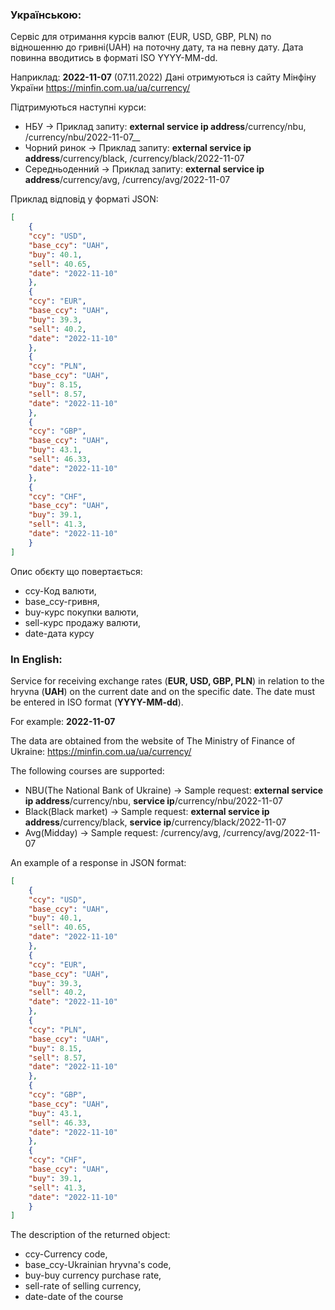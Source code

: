 ### Українською:

Сервіс для отримання курсів валют (EUR, USD, GBP, PLN) по відношенню до гривні(UAH)   на поточну дату, та на певну дату. Дата повинна вводитись в форматі ISO YYYY-MM-dd.

Наприклад: **2022-11-07** (07.11.2022)
Дані отримуються із сайту Мінфіну України https://minfin.com.ua/ua/currency/

Підтримуються наступні курси:
* НБУ -> Приклад запиту: __external service ip address__/currency/nbu, <service ip>/currency/nbu/2022-11-07__   
* Чорний ринок -> Приклад запиту: __external service ip address__/currency/black, <service ip>/currency/black/2022-11-07  
* Середньоденний -> Приклад запиту: __external service ip address__/currency/avg, <service ip>/currency/avg/2022-11-07

Приклад відповід у форматі JSON:
```json
[
    {
    "ccy": "USD",
    "base_ccy": "UAH",
    "buy": 40.1,
    "sell": 40.65,
    "date": "2022-11-10"
    },
    {
    "ccy": "EUR",
    "base_ccy": "UAH",
    "buy": 39.3,
    "sell": 40.2,
    "date": "2022-11-10"
    },
    {
    "ccy": "PLN",
    "base_ccy": "UAH",
    "buy": 8.15,
    "sell": 8.57,
    "date": "2022-11-10"
    },
    {
    "ccy": "GBP",
    "base_ccy": "UAH",
    "buy": 43.1,
    "sell": 46.33,
    "date": "2022-11-10"
    },
    {
    "ccy": "CHF",
    "base_ccy": "UAH",
    "buy": 39.1,
    "sell": 41.3,
    "date": "2022-11-10"
    }
]
```
Опис обєкту що повертається:
* ccy-Код валюти,
* base_ccy-гривня,  
* buy-курс покупки валюти,
* sell-курс продажу валюти,
* date-дата курсу

### In English:

Service for receiving exchange rates (**EUR, USD, GBP, PLN**) in relation to the hryvna (**UAH**)
on the current date and on the specific date. The date must be entered in ISO format (**YYYY-MM-dd**).  

For example: **2022-11-07**

The data are obtained from the website of The Ministry of Finance of Ukraine: https://minfin.com.ua/ua/currency/  

The following courses are supported:
* NBU(The National Bank of Ukraine) -> Sample request: __external service ip address__/currency/nbu, __service ip__/currency/nbu/2022-11-07  
* Black(Black market) -> Sample request: __external service ip address__/currency/black, __service ip__/currency/black/2022-11-07  
* Avg(Midday) -> Sample request: <external service ip address>/currency/avg, <service ip>/currency/avg/2022-11-07

An example of a response in JSON format:
```json
[
    {
    "ccy": "USD",
    "base_ccy": "UAH",
    "buy": 40.1,
    "sell": 40.65,
    "date": "2022-11-10"
    },
    {
    "ccy": "EUR",
    "base_ccy": "UAH",
    "buy": 39.3,
    "sell": 40.2,
    "date": "2022-11-10"
    },
    {
    "ccy": "PLN",
    "base_ccy": "UAH",
    "buy": 8.15,
    "sell": 8.57,
    "date": "2022-11-10"
    },
    {
    "ccy": "GBP",
    "base_ccy": "UAH",
    "buy": 43.1,
    "sell": 46.33,
    "date": "2022-11-10"
    },
    {
    "ccy": "CHF",
    "base_ccy": "UAH",
    "buy": 39.1,
    "sell": 41.3,
    "date": "2022-11-10"
    }
]
```
The description of the returned object:
* ccy-Currency code,
* base_ccy-Ukrainian hryvna's code,
* buy-buy currency purchase rate,
* sell-rate of selling currency,
* date-date of the course